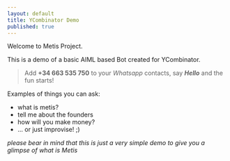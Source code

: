 ```yaml
---
layout: default
title: YCombinator Demo
published: true
---
```


Welcome to Metis Project.

This is a demo of a basic AIML based Bot created for YCombinator.

> Add **+34 663 535 750** to your _Whatsapp_ contacts, say _**Hello**_ and the fun starts!

Examples of things you can ask:

- what is metis?
- tell me about the founders
- how will you make money?
- ... or just improvise! ;)

_please bear in mind that this is just a very simple demo to give you a glimpse of what is Metis_